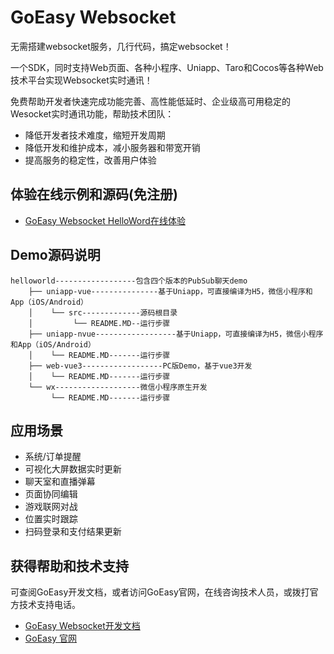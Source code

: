 # GoEasy Websocket

无需搭建websocket服务，几行代码，搞定websocket！

一个SDK，同时支持Web页面、各种小程序、Uniapp、Taro和Cocos等各种Web技术平台实现Websocket实时通讯！

免费帮助开发者快速完成功能完善、高性能低延时、企业级高可用稳定的Wesocket实时通讯功能，帮助技术团队：
* 降低开发者技术难度，缩短开发周期
* 降低开发和维护成本，减小服务器和带宽开销
* 提高服务的稳定性，改善用户体验


## 体验在线示例和源码(免注册)
* [GoEasy Websocket HelloWord在线体验](https://www.goeasy.io/cn/demos/demos.html#hello-world)


## Demo源码说明

````
helloworld------------------包含四个版本的PubSub聊天demo
    ├── uniapp-vue---------------基于Uniapp，可直接编译为H5，微信小程序和App（iOS/Android）
    │    └── src-------------源码根目录  
    │         └── README.MD--运行步骤
    ├── uniapp-nvue------------------基于Uniapp，可直接编译为H5，微信小程序和App（iOS/Android）
    │    └── README.MD-------运行步骤
    ├── web-vue3------------------PC版Demo，基于vue3开发   
    │    └── README.MD-------运行步骤
    └── wx-------------------微信小程序原生开发
         └── README.MD-------运行步骤
````

## 应用场景
* 系统/订单提醒
* 可视化大屏数据实时更新
* 聊天室和直播弹幕
* 页面协同编辑
* 游戏联网对战
* 位置实时跟踪
* 扫码登录和支付结果更新

## 获得帮助和技术支持
可查阅GoEasy开发文档，或者访问GoEasy官网，在线咨询技术人员，或拨打官方技术支持电话。
* [GoEasy Websocket开发文档](https://docs.goeasy.io/2.x/pubsub)
* [GoEasy 官网](https://www.goeasy.io)


